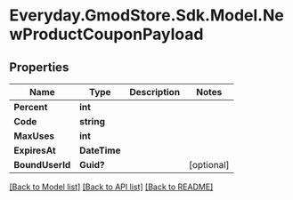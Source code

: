 # Everyday.GmodStore.Sdk.Model.NewProductCouponPayload

## Properties

Name | Type | Description | Notes
------------ | ------------- | ------------- | -------------
**Percent** | **int** |  | 
**Code** | **string** |  | 
**MaxUses** | **int** |  | 
**ExpiresAt** | **DateTime** |  | 
**BoundUserId** | **Guid?** |  | [optional] 

[[Back to Model list]](../README.md#documentation-for-models) [[Back to API list]](../README.md#documentation-for-api-endpoints) [[Back to README]](../README.md)

